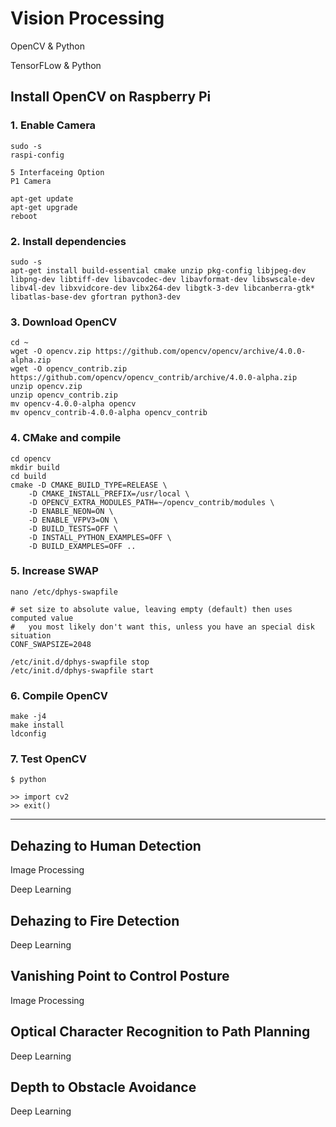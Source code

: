 # Vision Processing
OpenCV & Python

TensorFLow & Python

## Install OpenCV on Raspberry Pi

### 1. Enable Camera
```
sudo -s
raspi-config
```
```
5 Interfaceing Option
P1 Camera
```
```
apt-get update
apt-get upgrade
reboot
```
### 2. Install dependencies
```
sudo -s
apt-get install build-essential cmake unzip pkg-config libjpeg-dev libpng-dev libtiff-dev libavcodec-dev libavformat-dev libswscale-dev libv4l-dev libxvidcore-dev libx264-dev libgtk-3-dev libcanberra-gtk* libatlas-base-dev gfortran python3-dev
```
### 3. Download OpenCV
```
cd ~
wget -O opencv.zip https://github.com/opencv/opencv/archive/4.0.0-alpha.zip
wget -O opencv_contrib.zip https://github.com/opencv/opencv_contrib/archive/4.0.0-alpha.zip
unzip opencv.zip
unzip opencv_contrib.zip
mv opencv-4.0.0-alpha opencv
mv opencv_contrib-4.0.0-alpha opencv_contrib
```
### 4. CMake and compile
```
cd opencv
mkdir build
cd build
cmake -D CMAKE_BUILD_TYPE=RELEASE \
    -D CMAKE_INSTALL_PREFIX=/usr/local \
    -D OPENCV_EXTRA_MODULES_PATH=~/opencv_contrib/modules \
    -D ENABLE_NEON=ON \
    -D ENABLE_VFPV3=ON \
    -D BUILD_TESTS=OFF \
    -D INSTALL_PYTHON_EXAMPLES=OFF \
    -D BUILD_EXAMPLES=OFF ..
```
### 5. Increase SWAP
```
nano /etc/dphys-swapfile
```
```
# set size to absolute value, leaving empty (default) then uses computed value
#   you most likely don't want this, unless you have an special disk situation
CONF_SWAPSIZE=2048
```
```
/etc/init.d/dphys-swapfile stop
/etc/init.d/dphys-swapfile start
```
### 6. Compile OpenCV
```
make -j4
make install
ldconfig
```
### 7. Test OpenCV
```
$ python
```
```
>> import cv2
>> exit()
```
----------
## Dehazing to Human Detection
Image Processing

Deep Learning

## Dehazing to Fire Detection
Deep Learning

## Vanishing Point to Control Posture
Image Processing

## Optical Character Recognition to Path Planning
Deep Learning

## Depth to Obstacle Avoidance
Deep Learning
